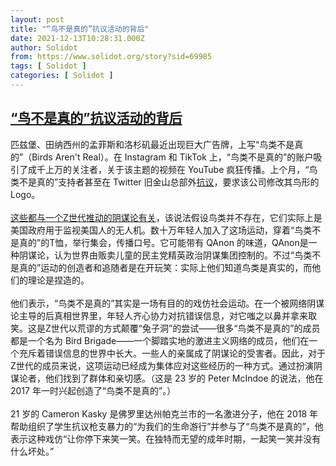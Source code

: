 ```yaml
---
layout: post
title: "“鸟不是真的”抗议活动的背后"
date: 2021-12-13T10:28:31.000Z
author: Solidot
from: https://www.solidot.org/story?sid=69985
tags: [ Solidot ]
categories: [ Solidot ]
---
```

<!--1639391311000-->
[“鸟不是真的”抗议活动的背后](https://www.solidot.org/story?sid=69985)
------

<div>
匹兹堡、田纳西州的孟菲斯和洛杉矶最近出现巨大广告牌，上写“鸟类不是真的”（Birds Aren't Real）。在 Instagram 和 TikTok 上，“鸟类不是真的”的账户吸引了成千上万的关注者，关于该主题的视频在 YouTube 疯狂传播。上个月，“鸟类不是真的”支持者甚至在 Twitter 旧金山总部外<a href="https://www.instagram.com/p/CWMg0_Tv55T/">抗议</a>，要求该公司修改其鸟形的 Logo。<br><br><a href="https://www.nytimes.com/2021/12/09/technology/birds-arent-real-gen-z-misinformation.html">这些都与一个Z世代推动的阴谋论有关</a>，该说法假设鸟类并不存在，它们实际上是美国政府用于监视美国人的无人机。数十万年轻人加入了这场运动，穿着“鸟类不是真的”的T恤，举行集会，传播口号。它可能带有 QAnon 的味道，QAnon是一种阴谋论，认为世界由贩卖儿童的民主党精英政治阴谋集团控制的。不过“鸟类不是真的”运动的创造者和追随者是在开玩笑：实际上他们知道鸟类是真实的，而他们的理论是捏造的。<br><br>他们表示，“鸟类不是真的”其实是一场有目的的戏仿社会运动。在一个被网络阴谋论主导的后真相世界里，年轻人齐心协力对抗错误信息，对它嗤之以鼻并拿来取笑。这是Z世代以荒谬的方式颠覆“兔子洞”的尝试——很多“鸟类不是真的”的成员都是一个名为 Bird Brigade——一个脚踏实地的激进主义网络的成员，他们在一个充斥着错误信息的世界中长大。一些人的亲属成了阴谋论的受害者。因此，对于Z世代的成员来说，这项运动已经成为集体应对这些经历的一种方式。通过扮演阴谋论者，他们找到了群体和亲切感。（这是 23 岁的 Peter McIndoe 的说法，他在 2017 年一时兴起创造了“鸟类不是真的”。）<br><br>21 岁的 Cameron Kasky 是佛罗里达州帕克兰市的一名激进分子，他在 2018 年帮助组织了学生抗议枪支暴力的“为我们的生命游行”并参与了“鸟类不是真的”，他表示这种戏仿“让你停下来笑一笑。在独特而无望的成年时期，一起笑一笑并没有什么坏处。”
</div>
